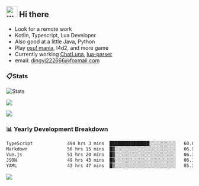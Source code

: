 ## <img alt="wave" src="https://raw.githubusercontent.com/MartinHeinz/MartinHeinz/master/wave.gif" width="30px"> Hi there

- Look for a remote work
- Kotlin, Typescript, Lua Developer
- Also good at a little Java, Python
- Play [osu! mania](https://osu.ppy.sh/users/29808669), l4d2, and more game
- Currently working [ChatLuna](https://github.com/ChatLunaLab), [lua-parser](https://github.com/dingyi222666/lua-parser)
- email: [dingyi222666@foxmail.com](mailto:dingyi222666@foxmail.com)

### 📋Stats

![Stats](https://github-readme-stats.vercel.app/api?username=dingyi222666&show_icons=true&icon_color=47A69E&title_color=47A69E&count_private=true)    

![](https://api.githubtrends.io/user/svg/dingyi222666/langs?time_range=one_year&include_private=True&loc_metric=changed&theme=classic)

![](http://github-profile-summary-cards.vercel.app/api/cards/productive-time?username=dingyi222666&theme=nord_dark&utcOffset=8)

### 📊 Yearly Development Breakdown

<!--START_SECTION:waka-->

```txt
TypeScript             494 hrs 3 mins  ███████████████░░░░░░░░░░   60.61 %
Markdown               56 hrs 15 mins  █▓░░░░░░░░░░░░░░░░░░░░░░░   06.90 %
Vue.js                 51 hrs 20 mins  █▓░░░░░░░░░░░░░░░░░░░░░░░   06.30 %
JSON                   49 hrs 43 mins  █▓░░░░░░░░░░░░░░░░░░░░░░░   06.10 %
YAML                   43 hrs 47 mins  █▒░░░░░░░░░░░░░░░░░░░░░░░   05.37 %
```

<!--END_SECTION:waka-->

![](https://komarev.com/ghpvc/?username=dingyi222666)
